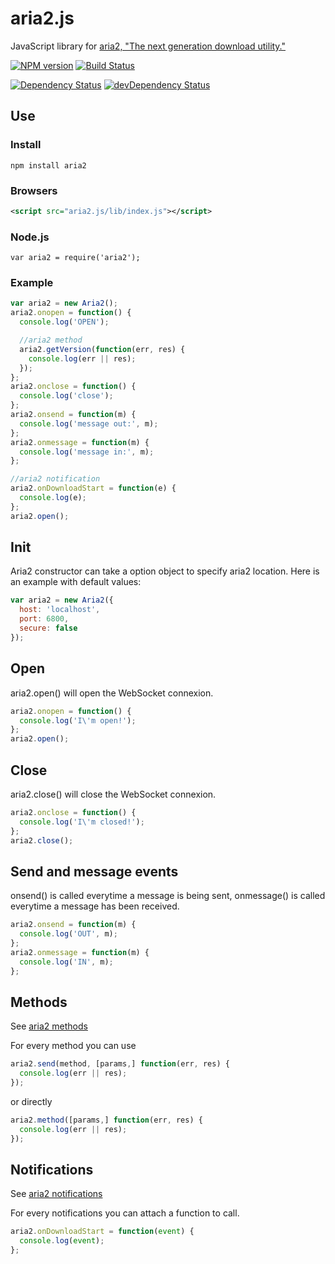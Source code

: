 aria2.js
========

JavaScript library for [aria2, "The next generation download utility."](http://aria2.sourceforge.net/)

[![NPM version](https://badge.fury.io/js/aria2.png)](https://npmjs.org/package/aria2)
[![Build Status](https://travis-ci.org/sonnyp/aria2.js.png?branch=master)](https://travis-ci.org/sonnyp/aria2.js)

[![Dependency Status](https://david-dm.org/sonnyp/aria2.js.png)](https://david-dm.org/sonnyp/aria2.js)
[![devDependency Status](https://david-dm.org/sonnyp/aria2.js/dev-status.png)](https://david-dm.org/sonnyp/aria2.js#info=devDependencies)

## Use

### Install
```
npm install aria2
```

### Browsers
```xml
<script src="aria2.js/lib/index.js"></script>
```

### Node.js
```
var aria2 = require('aria2');
```

### Example

```javascript
var aria2 = new Aria2();
aria2.onopen = function() {
  console.log('OPEN');

  //aria2 method
  aria2.getVersion(function(err, res) {
    console.log(err || res);
  });
};
aria2.onclose = function() {
  console.log('close');
};
aria2.onsend = function(m) {
  console.log('message out:', m);
};
aria2.onmessage = function(m) {
  console.log('message in:', m);
};

//aria2 notification
aria2.onDownloadStart = function(e) {
  console.log(e);
};
aria2.open();
```

## Init
Aria2 constructor can take a option object to specify aria2 location.
Here is an example with default values:
```javascript
var aria2 = new Aria2({
  host: 'localhost',
  port: 6800,
  secure: false
});
```

## Open

aria2.open() will open the WebSocket connexion.
```javascript
aria2.onopen = function() {
  console.log('I\'m open!');
};
aria2.open();
```

## Close

aria2.close() will close the WebSocket connexion.
```javascript
aria2.onclose = function() {
  console.log('I\'m closed!');
};
aria2.close();
```

## Send and message events

onsend() is called everytime a message is being sent, onmessage() is called everytime a message has been received.
```javascript
aria2.onsend = function(m) {
  console.log('OUT', m);
};
aria2.onmessage = function(m) {
  console.log('IN', m);
};
```

## Methods
See [aria2 methods](http://aria2.sourceforge.net/manual/en/html/aria2c.html#methods)

For every method you can use
```javascript
aria2.send(method, [params,] function(err, res) {
  console.log(err || res);
});
```
or directly
```javascript
aria2.method([params,] function(err, res) {
  console.log(err || res);
});
```

## Notifications
See [aria2 notifications](http://aria2.sourceforge.net/manual/en/html/aria2c.html#json-rpc-over-websocket)

For every notifications you can attach a function to call.
```javascript
aria2.onDownloadStart = function(event) {
  console.log(event);
};
```

